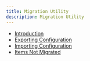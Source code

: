 ```yaml
---
title: Migration Utility
description: Migration Utility
---
```


- [Introduction](01-introduction.md)
- [Exporting Configuration](02-exporting-configuration.md)
- [Importing Configuration](03-importing-configuration.md)
- [Items Not Migrated](04-items-not-migrated.md)